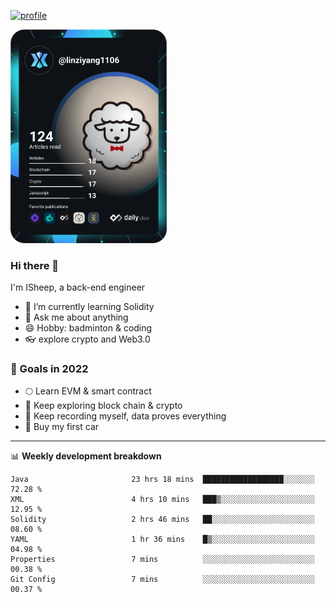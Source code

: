 [![profile](http://img.codelin.xyz/hello-im-isheep.svg)](https://www.calligrapher.ai/)

<a href="https://app.daily.dev/linziyang1106"><img src="/devcard.png" width="250" alt="ISheep's Dev Card"/></a>

### Hi there 🐏

I'm ISheep, a back-end engineer

- 🔭 I’m currently learning Solidity
- 💬 Ask me about anything
- 😄 Hobby: badminton & coding
- 👓 explore crypto and Web3.0

### 🚀 Goals in 2022
+ 🌕 Learn EVM & smart contract
+ 🤔 Keep exploring block chain & crypto
+ 🐏 Keep recording myself, data proves everything
+ 🚗 Buy my first car

-------

📊 **Weekly development breakdown**
<!--START_SECTION:waka-->

```text
Java                       23 hrs 18 mins  ██████████████████░░░░░░░   72.28 %
XML                        4 hrs 10 mins   ███▒░░░░░░░░░░░░░░░░░░░░░   12.95 %
Solidity                   2 hrs 46 mins   ██░░░░░░░░░░░░░░░░░░░░░░░   08.60 %
YAML                       1 hr 36 mins    █▒░░░░░░░░░░░░░░░░░░░░░░░   04.98 %
Properties                 7 mins          ░░░░░░░░░░░░░░░░░░░░░░░░░   00.38 %
Git Config                 7 mins          ░░░░░░░░░░░░░░░░░░░░░░░░░   00.37 %
```

<!--END_SECTION:waka-->
